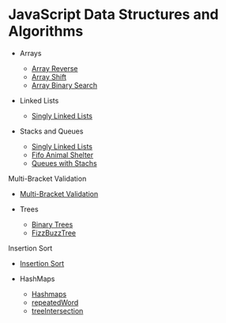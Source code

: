 # JavaScript Data Structures and Algorithms

- Arrays
  - [Array Reverse](javascript/arrays/arrayReverse/README.md)
  - [Array Shift](javascript/arrays/arrayShift/README.md)
  - [Array Binary Search](javascript/arrays/arrayBinarySearch/README.md)

- Linked Lists
  - [Singly Linked Lists](javascript/linkedList/linkedList/README.md)

- Stacks and Queues
  - [Singly Linked Lists](javascript/stacksAndQueues/README.md)
  - [Fifo Animal Shelter](javascript/stacksAndQueues/fifoAnimalShelter/README.md)
  - [Queues with Stachs](javascript/stacksAndQueues/queueWithStacks/README.md)
  
Multi-Bracket Validation
- [Multi-Bracket Validation](javascript/multiBracketValidation/README.md)

- Trees
  - [Binary Trees](javascript/tree/README.md)
  - [FizzBuzzTree](javascript/fizzBuzzTree/README.md)

Insertion Sort
- [Insertion Sort](javascript/insertionSort/README.md)

- HashMaps
  - [Hashmaps](javascript/hashtable/README.md)
  - [repeatedWord](javascript/repeatedWord/README.md)
  - [treeIntersection](javascript/treeIntersection/README.md)

